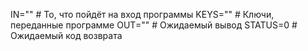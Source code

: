 IN=""       # То, что пойдёт на вход программы
KEYS=""     # Ключи, переданные программе
OUT=""      # Ожидаемый вывод
STATUS=0    # Ожидаемый код возврата

